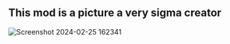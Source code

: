 ## This mod is a picture a very sigma creator
![Screenshot 2024-02-25 162341](https://github.com/MrKingmonkey/MegahitsFrame/assets/137642119/ffc964ce-b35b-46c9-82c6-cb8f86bc5236)
